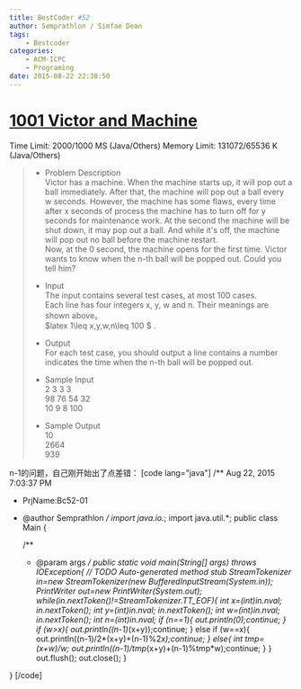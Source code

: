 ```yaml
---
title: BestCoder #52
author: Semprathlon / Simfae Dean
tags:
	- Bestcoder
categories:
	- ACM-ICPC
	- Programing
date: 2015-08-22 22:38:50
---
```

[1001 Victor and Machine](http://bestcoder.hdu.edu.cn/contests/contest_showproblem.php?cid=619&pid=1001)
====
Time Limit: 2000/1000 MS (Java/Others)  Memory Limit: 131072/65536 K (Java/Others)    
> * Problem Description   
> Victor has a machine. When the machine starts up, it will pop out a ball immediately. After that, the machine will pop out a ball every w seconds. However, the machine has some flaws, every time after x seconds of process the machine has to turn off for y seconds for maintenance work. At the second the machine will be shut down, it may pop out a ball. And while it's off, the machine will pop out no ball before the machine restart.   
> Now, at the 0 second, the machine opens for the first time. Victor wants to know when the n-th ball will be popped out. Could you tell him?   
> 
> * Input   
> The input contains several test cases, at most 100 cases.   
> Each line has four integers x, y, w and n. Their meanings are shown above。   
>  $latex 1\leq x,y,w,n\leq 100 $ .   
> 
> * Output   
> For each test case, you should output a line contains a number indicates the time when the n-th ball will be popped out.   
> 
> * Sample Input   
> 2 3 3 3   
> 98 76 54 32   
> 10 9 8 100   
> 
> * Sample Output   
> 10   
> 2664   
> 939   

n-1的问题，自己刚开始出了点差错：
[code lang="java"]
/** Aug 22, 2015 7:03:37 PM
 * PrjName:Bc52-01
 * @author Semprathlon
 */
import java.io.*;
import java.util.*;
public class Main {

    /**
     * @param args
     */
    public static void main(String[] args) throws IOException{
        // TODO Auto-generated method stub
        StreamTokenizer in=new StreamTokenizer(new BufferedInputStream(System.in));
        PrintWriter out=new PrintWriter(System.out);
        while(in.nextToken()!=StreamTokenizer.TT_EOF){
            int x=(int)in.nval;
            in.nextToken();
            int y=(int)in.nval;
            in.nextToken();
            int w=(int)in.nval;
            in.nextToken();
            int n=(int)in.nval;
            if (n==1){
                out.println(0);continue;
            }
            if (w&gt;x){
                out.println((n-1)*(x+y));continue;
            }
            else if (w==x){
                out.println((n-1)/2*(x+y)+(n-1)%2*x);continue;
            }
            else{
                int tmp=(x+w)/w;
                out.println((n-1)/tmp*(x+y)+(n-1)%tmp*w);continue;
            }
        }
        out.flush();
        out.close();
    }

}
[/code]